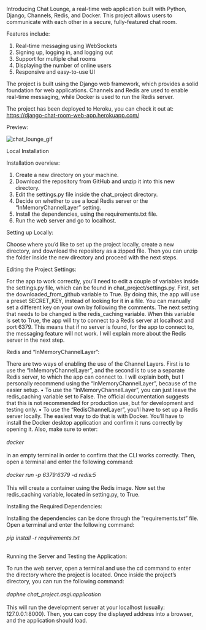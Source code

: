 Introducing Chat Lounge, a real-time web application built with Python, Django, Channels, 
Redis, and Docker. This project allows users to communicate with each other in a secure, fully-featured chat room.

Features include:

1. Real-time messaging using WebSockets
2. Signing up, logging in, and logging out
3. Support for multiple chat rooms
4. Displaying the number of online users
5. Responsive and easy-to-use UI

The project is built using the Django web framework, which provides a solid foundation for web applications. 
Channels and Redis are used to enable real-time messaging, while Docker is used to run the Redis server.

The project has been deployed to Heroku, you can check it out at: https://django-chat-room-web-app.herokuapp.com/

Preview:

![chat_lounge_gif](https://user-images.githubusercontent.com/29499875/207053715-d7648af4-d585-40ad-a7e2-a0dfd15b119a.gif)

Local Installation

Installation overview:
1. Create a new directory on your machine.
2. Download the repository from GitHub and unzip it into this new directory.
3. Edit the settings.py file inside the chat_project directory.
4. Decide on whether to use a local Redis server or the “InMemoryChannelLayer” setting.
5. Install the dependencies, using the requirements.txt file.
6. Run the web server and go to localhost.

Setting up Locally:

Choose where you’d like to set up the project locally, create a new directory, and download the repository as a zipped file. Then you can unzip the folder inside the new directory and proceed with the next steps.

Editing the Project Settings:

For the app to work correctly, you’ll need to edit a couple of variables inside the settings.py file, which can be found in chat_project/settings.py.
First, set the downloaded_from_github variable to True. By doing this, the app will use a preset SECRET_KEY, instead of looking for it in a file. You can manually set a different key on your own by following the comments.
The next setting that needs to be changed is the redis_caching variable. When this variable is set to True, the app will try to connect to a Redis server at localhost and port 6379. This means that if no server is found, for the app to connect to, the messaging feature will not work. I will explain more about the Redis server in the next step.

Redis and “InMemoryChannelLayer”:

There are two ways of enabling the use of the Channel Layers. First is to use the “InMemoryChannelLayer”, and the second is to use a separate Redis server, to which the app can connect to. I will explain both, but I personally recommend using the “InMemoryChannelLayer”, because of the easier setup.
•	To use the “InMemoryChannelLayer”, you can just leave the redis_caching variable set to False. The official documentation suggests that this is not recommended for production use, but for development and testing only.
•	To use the “RedisChannelLayer”, you’ll have to set up a Redis server locally. The easiest way to do that is with Docker.
You’ll have to install the Docker desktop application and confirm it runs correctly by opening it. Also, make sure to enter:
<br/><br/>*docker*<br/><br/>
in an empty terminal in order to confirm that the CLI works correctly.
Then, open a terminal and enter the following command:
<br/><br/>*docker run -p 6379:6379 -d redis:5*<br/><br/>
This will create a container using the Redis image. Now set the redis_caching variable, located in setting.py, to True.

Installing the Required Dependencies:

Installing the dependencies can be done through the “requirements.txt” file. Open a terminal and enter the following command:
<br/><br/>*pip install -r requirements.txt*<br/><br/>

Running the Server and Testing the Application:

To run the web server, open a terminal and use the cd command to enter the directory where the project is located. Once inside the project’s directory, you can run the following command:
<br/><br/>*daphne chat_project.asgi:application*<br/><br/>
This will run the development server at your localhost (usually: 127.0.0.1:8000). Then, you can copy the displayed address into a browser, and the application should load.
